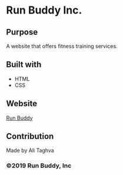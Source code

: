 # Run Buddy Inc.

## Purpose
A website that offers fitness training services.

## Built with
* HTML
* CSS

## Website
[Run Buddy](https://a-taghva.github.io/run-buddy/)

## Contribution
Made by Ali Taghva

### ©️2019 Run Buddy, Inc
